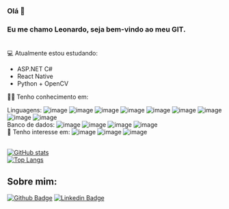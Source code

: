 ### Olá 👋
### Eu me chamo Leonardo, seja bem-vindo ao meu GIT. <br /> <br />


💻 Atualmente estou estudando:
  <ul>
    <li>ASP.NET C#</li>
    <li>React Native</li>
    <li>Python + OpenCV</li>
  </ul>
  
  
👨‍💻 Tenho conhecimento em:

Linguagens:
  ![image](https://img.shields.io/badge/Python-3776AB?style=for-the-badge&logo=python&logoColor=darkgreen)
  ![image](https://img.shields.io/badge/Java-ED8B00?style=for-the-badge&logo=java&logoColor=white)
  ![image](https://img.shields.io/badge/C-00599C?style=for-the-badge&logo=c&logoColor=white)
  ![image](https://img.shields.io/badge/C%2B%2B-00599C?style=for-the-badge&logo=c%2B%2B&logoColor=white)
  ![image](https://img.shields.io/badge/HTML5-E34F26?style=for-the-badge&logo=html5&logoColor=white)
  ![image](https://img.shields.io/badge/CSS3-1572B6?style=for-the-badge&logo=css3&logoColor=white)
  ![image](https://img.shields.io/badge/JavaScript-323330?style=for-the-badge&logo=javascript&logoColor=F7DF1E)
  ![image](https://img.shields.io/badge/Node.js-43853D?style=for-the-badge&logo=node-dot-js&logoColor=white)
  ![image](https://img.shields.io/badge/PHP-777BB4?style=for-the-badge&logo=php&logoColor=white)
  <br />
 Banco de dados:
  ![image](https://img.shields.io/badge/MySQL-00000F?style=for-the-badge&logo=mysql&logoColor=white)
  ![image](https://img.shields.io/badge/PostgreSQL-316192?style=for-the-badge&logo=postgresql&logoColor=white)
  ![image](https://img.shields.io/badge/SQLite-07405E?style=for-the-badge&logo=sqlite&logoColor=white)
  ![image](https://img.shields.io/badge/Microsoft%20SQL%20Server-CC2927?style=for-the-badge&logo=microsoft%20sql%20server&logoColor=white)
  <br/>
📘 Tenho interesse em: 
  ![image](https://img.shields.io/badge/React_Native-20232A?style=for-the-badge&logo=react&logoColor=61DAFB)
  ![image](https://img.shields.io/badge/React-20232A?style=for-the-badge&logo=react&logoColor=61DAFB)
  ![image](https://img.shields.io/badge/OpenCV-27338e?style=for-the-badge&logo=OpenCV&logoColor=white)
  <br /> <br />

[![GitHub stats](https://github-readme-stats.vercel.app/api?username=leonardoborck&show_icons=true&theme=dracula)](https://github.com/leonardoborck/github-readme-stats)<br>
[![Top Langs](https://github-readme-stats.vercel.app/api/top-langs/?username=leonardoborck&layout=compact&theme=dracula)](https://github.com/leonardoborck/github-readme-stats)


## Sobre mim:
[![Github Badge](https://img.shields.io/badge/-Github-000?style=flat-square&logo=Github&logoColor=white&link=https://github.com/leonardoborck)](https://github.com/leonardoborck)
[![Linkedin Badge](https://img.shields.io/badge/-LinkedIn-blue?style=flat-square&logo=Linkedin&logoColor=white&link=https://www.linkedin.com/in/leonardo-borck-da-silveira-82a2b1182/)](https://www.linkedin.com/in/leonardo-borck-da-silveira-82a2b1182/)
